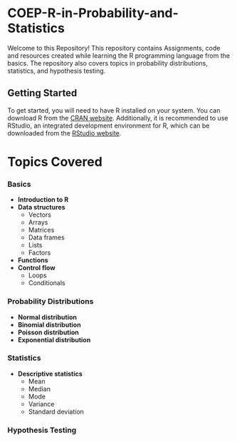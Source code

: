 # COEP-R-in-Probability-and-Statistics

Welcome to this Repository! This repository contains Assignments, code and resources created while learning the R programming language from the basics.
The repository also covers topics in probability distributions, statistics, and hypothesis testing.

## Getting Started

To get started, you will need to have R installed on your system. You can download R from the [CRAN website](https://cran.r-project.org/). Additionally, it is recommended to use RStudio, an integrated development environment for R, which can be downloaded from the [RStudio website](https://rstudio.com/products/rstudio/download/).

# Topics Covered

### Basics

- **Introduction to R**
- **Data structures**
  - Vectors
  - Arrays
  - Matrices
  - Data frames
  - Lists
  - Factors
- **Functions**
- **Control flow**
  - Loops
  - Conditionals

### Probability Distributions

- **Normal distribution**
- **Binomial distribution**
- **Poisson distribution**
- **Exponential distribution**

### Statistics

- **Descriptive statistics**
  - Mean
  - Median
  - Mode
  - Variance
  - Standard deviation

### Hypothesis Testing
